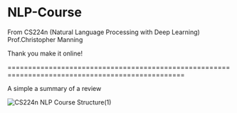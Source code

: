 # NLP-Course
From CS224n (Natural Language Processing with Deep Learning) Prof.Christopher Manning

Thank you make it online!

=================================================================================================

A simple a summary of a review

![CS224n NLP Course Structure(1)](https://user-images.githubusercontent.com/77312114/120138661-8b26c480-c209-11eb-9bc2-e8779b7448ad.png)
